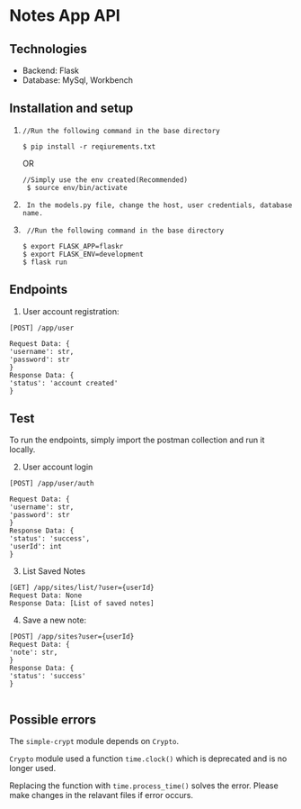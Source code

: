 # Notes App API

## Technologies

-   Backend: Flask
-   Database: MySql, Workbench

## Installation and setup

1. ```
   //Run the following command in the base directory

   $ pip install -r reqiurements.txt
   ```

    OR

    ```
    //Simply use the env created(Recommended)
     $ source env/bin/activate
    ```

2. ```
    In the models.py file, change the host, user credentials, database name.
   ```

3. ```
    //Run the following command in the base directory

   $ export FLASK_APP=flaskr
   $ export FLASK_ENV=development
   $ flask run
   ```

## Endpoints

1. User account registration:

```
[POST] /app/user

Request Data: {
'username': str,
'password': str
}
Response Data: {
'status': 'account created'
}

```

## Test

To run the endpoints, simply import the postman collection and run it locally.

2. User account login

```
[POST] /app/user/auth

Request Data: {
'username': str,
'password': str
}
Response Data: {
'status': 'success',
'userId': int
}

```

3. List Saved Notes

```
[GET] /app/sites/list/?user={userId}
Request Data: None
Response Data: [List of saved notes]

```

4. Save a new note:

```
[POST] /app/sites?user={userId}
Request Data: {
'note': str,
}
Response Data: {
'status': 'success'
}


```

## Possible errors

The `simple-crypt` module depends on `Crypto`.

`Crypto` module used a function `time.clock()` which is deprecated and is no longer used.

Replacing the function with `time.process_time()` solves the error. Please make changes in the relavant files if error occurs.
